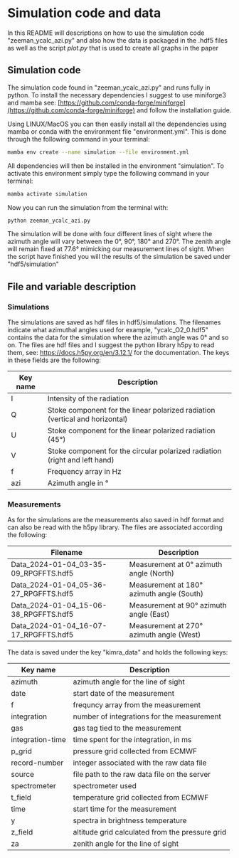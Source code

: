 # Simulation code and data 

In this README will descriptions on how to use the simulation code "zeeman_ycalc_azi.py" and also how the data is 
packaged in the .hdf5 files as well as the script *plot.py* that is used to create all graphs in the paper

## Simulation code 

The simulation code found in "zeeman_ycalc_azi.py" and runs fully in python. To install the necessary dependencies 
I suggest to use miniforge3 and mamba see: [https://github.com/conda-forge/miniforge](https://github.com/conda-forge/miniforge) and follow the installation guide.

Using LINUX/MacOS you can then easily install all the dependencies using mamba or conda with the environment file 
"environment.yml". This is done through the following command in your terminal:

```bash
mamba env create --name simulation --file environment.yml
````

All dependencies will then be installed in the environment "simulation". To activate this environment simply 
type the following command in your terminal:

```bash
mamba activate simulation
```

Now you can run the simulation from the terminal with:

```bash
python zeeman_ycalc_azi.py
```

The simulation will be done with four different lines of sight where the azimuth angle will vary between the 0°, 90°,
180° and 270°. The zenith angle will remain fixed at 77.6° mimicking our measurement lines of sight. When the script 
have finished you will the results of the simulation be saved under "hdf5/simulation"

## File and variable description 
### Simulations 

The simulations are saved as hdf files in hdf5/simulations. The filenames indicate what azimuthal angles used for example, 
"ycalc_O2_0.hdf5" contains the data for the simulation where the azimuth angle was 0° and so on. The files are hdf files 
and I suggest the python library h5py to read them, see: https://docs.h5py.org/en/3.12.1/ for the documentation. The keys 
in these fields are the following:

| Key name          | Description                 | 
| ----------------  | --------------------------- |
| I                 |  Intensity of the radiation |   
| Q                 |  Stoke component for the linear polarized radiation (vertical and horizontal) |
| U                 |  Stoke component for the linear polarized radiation (45°) |
| V                 |  Stoke component for the circular polarized radiation (right and left hand) |
| f                 |  Frequency array in Hz|
| azi               |  Azimuth angle in °|


### Measurements 

As for the simulations are the measurements also saved in hdf format and can also be read with the h5py library. The files
are associated according the following:

| Filename                                | Description                 | 
| --------------------------------------  | --------------------------- |
| Data_2024-01-04_03-35-09_RPGFFTS.hdf5   |  Measurement at 0° azimuth angle (North)|   
| Data_2024-01-04_05-36-27_RPGFFTS.hdf5   |  Measurement at 180° azimuth angle (South)|   
| Data_2024-01-04_15-06-38_RPGFFTS.hdf5   |  Measurement at 90° azimuth angle (East)|   
| Data_2024-01-04_16-07-17_RPGFFTS.hdf5   |  Measurement at 270° azimuth angle (West)|   


The data is saved under the key "kimra_data" and holds the following keys:

| Key name          | Description                 | 
| ----------------  | --------------------------- |
| azimuth           |  azimuth angle for the line of sight|   
| date              |  start date of the measurement|
| f                 |  frequncy array from the measurement |
| integration       |  number of integrations for the measurement |
| gas               |  gas tag tied to the measurement|
| integration-time  |  time spent for the integration, in ms|
| p_grid            |  pressure grid collected from ECMWF |
| record-number     |  integer associated with the raw data file |
| source            |  file path to the raw data file on the server |
| spectrometer      |  spectrometer used |
| t_field           |  temperature grid collected from ECMWF|
| time              |  start time for the measurement
| y                 |  spectra in brightness temperature |
| z_field           |  altitude grid calculated from the pressure grid
|za                 |  zenith angle for the line of sight |

